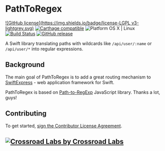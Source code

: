 # PathToRegex

[![GitHub license](https://img.shields.io/badge/license-LGPL v3-lightgrey.svg)](https://raw.githubusercontent.com/crossroadlabs/Express/master/LICENSE)
[![Carthage compatible](https://img.shields.io/badge/Carthage-compatible-4BC51D.svg?style=flat)](https://github.com/Carthage/Carthage)
![Platform OS X | Linux](https://img.shields.io/badge/platform-OS%20X%20%7C%20Linux-orange.svg)
[![Build Status](https://travis-ci.org/crossroadlabs/PathToRegex.svg?branch=master)](https://travis-ci.org/crossroadlabs/PathToRegex)
[![GitHub release](https://img.shields.io/github/release/crossroadlabs/PathToRegex.svg)](https://github.com/crossroadlabs/PathToRegex/releases)

A Swift library translating paths with wildcards like `/api/user/:name` or `/api/user/*` into regular expressions.

## Background

The main goal of PathToRegex is to add a great routing mechanism to [SwiftExpress](https://github.com/crossroadlabs/Express) - web application framework for Swift.

PathToRegex is based on [Path-to-RegExp](https://github.com/pillarjs/path-to-regexp) JavaScript library. Thanks a lot, guys!

## Contributing

To get started, <a href="https://www.clahub.com/agreements/crossroadlabs/PathToRegex">sign the Contributor License Agreement</a>.

## [![Crossroad Labs](http://i.imgur.com/iRlxgOL.png?1) by Crossroad Labs](http://www.crossroadlabs.xyz/)